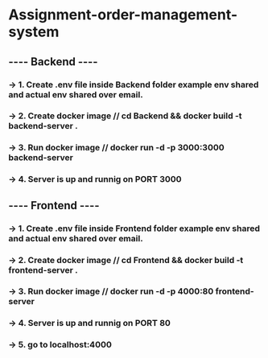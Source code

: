 # Assignment-order-management-system

<!-- Backend -->

## ---- Backend ----  ##
### -> 1. Create .env file inside Backend folder example env shared and actual env shared over email.  ###
### -> 2. Create docker image // cd Backend && docker build -t backend-server . ###
### -> 3. Run docker image // docker run -d -p 3000:3000 backend-server  ###
### -> 4. Server is up and runnig on PORT 3000  ###

<!-- Frontend -->

## ---- Frontend ----  ##
### -> 1. Create .env file inside Frontend folder example env shared and actual env shared over email.  ###
### -> 2. Create docker image // cd Frontend && docker build -t frontend-server . ###
### -> 3. Run docker image // docker run -d -p 4000:80 frontend-server  ###
### -> 4. Server is up and runnig on PORT 80  ###
### -> 5. go to localhost:4000  ###